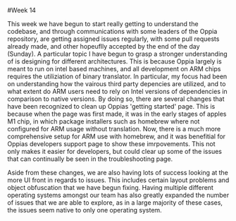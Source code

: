 #Week 14

This week we have begun to start really getting to understand the codebase, and through communications with some leaders of the Oppia repository,  are getting assigned issues regularly, with some pull requests already made, and other hopeuflly accepted by the end of the day (Sunday). A particular topic I have begun to grasp a stronger understanding of is designing for different architectures. This is because Oppia largely is meant to run on intel based machines, and all development on ARM chips requires the utiliziation of binary translator. In particular, my focus had been on understanding how the vairous third party depencies are utilized, and to what extent do ARM users need to rely on Intel versions of dependencies in comparison to native versions. By doing so, there are several changes that have been recognized to clean up Oppias 'getting started' page. This is because when the page was first made, it was in the early stages of apples M1 chip, in which package installers such as homebrew where not configured for ARM usage without translation. Now, there is a much more comprehensive setup for ARM use with homebrew, and it was benefitial for Oppias developers support page to show these imrpovements. This not only makes it easier for developers, but could clear up some of the issues that can continually be seen in the troubleshooting page. 

Aside from these changes, we are also having lots of success looking at the more UI front in regards to issues. This includes certain layout problems and object obfuscation that we have begun fixing. Having multiple different operating systems amongst our team has also greatly expanded the number of issues that we are able to explore, as in a large majority of these cases, the issues seem native to only one operating system.
